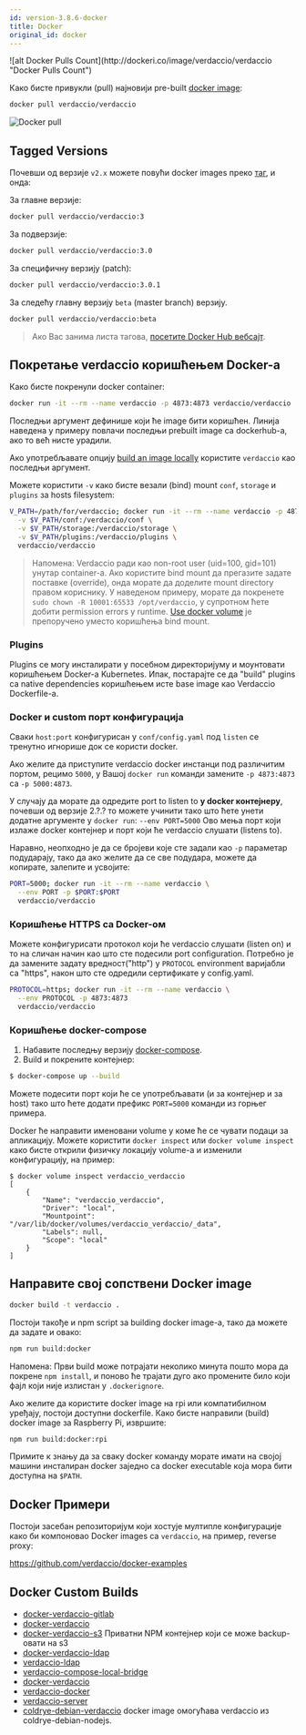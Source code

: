 ```yaml
---
id: version-3.8.6-docker
title: Docker
original_id: docker
---
```


<div class="docker-count">
  ![alt Docker Pulls Count](http://dockeri.co/image/verdaccio/verdaccio "Docker Pulls Count")
</div>

Како бисте привукли (pull) најновији pre-built [docker image](https://hub.docker.com/r/verdaccio/verdaccio/):

```bash
docker pull verdaccio/verdaccio
```

![Docker pull](/svg/docker_verdaccio.gif)

## Tagged Versions

Почевши од верзије `v2.x` можете повући docker images преко [таг](https://hub.docker.com/r/verdaccio/verdaccio/tags/), и онда:

За главне верзије:

```bash
docker pull verdaccio/verdaccio:3
```

За подверзије:

```bash
docker pull verdaccio/verdaccio:3.0
```

За специфичну верзију (patch):

```bash
docker pull verdaccio/verdaccio:3.0.1
```

За следећу главну верзију `beta` (master branch) верзију.

```bash
docker pull verdaccio/verdaccio:beta
```

> Ако Вас занима листа тагова, [посетите Docker Hub вебсајт](https://hub.docker.com/r/verdaccio/verdaccio/tags/).

## Покретање verdaccio коришћењем Docker-а

Како бисте покренули docker container:

```bash
docker run -it --rm --name verdaccio -p 4873:4873 verdaccio/verdaccio
```

Последњи аргумент дефинише који ће image бити коришћен. Линија наведена у примеру повлачи последњи prebuilt image са dockerhub-а, ако то већ нисте урадили.

Ако употребљавате опцију [build an image locally](#build-your-own-docker-image) користите `verdaccio` као последњи аргумент.

Можете користити `-v` како бисте везали (bind) mount `conf`, `storage` и `plugins` за hosts filesystem:

```bash
V_PATH=/path/for/verdaccio; docker run -it --rm --name verdaccio -p 4873:4873 \
  -v $V_PATH/conf:/verdaccio/conf \
  -v $V_PATH/storage:/verdaccio/storage \
  -v $V_PATH/plugins:/verdaccio/plugins \
  verdaccio/verdaccio
```

> Напомена: Verdaccio ради као non-root user (uid=100, gid=101) унутар container-а. Ако користите bind mount да прегазите задате поставке (override), онда морате да доделите mount directory правом кориснику. У наведеном примеру, морате да покренете `sudo chown -R 10001:65533 /opt/verdaccio`, у супротном ћете добити permission errors у runtime. [Use docker volume](https://docs.docker.com/storage/volumes/) је препоручено уместо коришћења bind mount.

### Plugins

Plugins се могу инсталирати у посебном директоријуму и моунтовати коришћењем Docker-a Kubernetes. Ипак, постарајте се да "build" plugins са native dependencies коришћењем исте base image као Verdaccio Dockerfile-а.

### Docker и custom порт конфигурација

Сваки `host:port` конфигурисан у `conf/config.yaml` под `listen` се тренутно игнорише док се користи docker.

Ако желите да приступите verdaccio docker инстанци под различитим портом, рецимо `5000`, у Вашој `docker run` команди замените `-p 4873:4873` са `-p 5000:4873`.

У случају да морате да одредите port to listen to **у docker контејнеру**, почевши од верзије 2.?.? то можете учинити тако што ћете унети додатне аргументе у `docker run`: `--env PORT=5000` Ово мења порт који излаже docker контејнер и порт који ће verdaccio слушати (listens to).

Наравно, неопходно је да се бројеви које сте задали као `-p` параметар подударају, тако да ако желите да се све подудара, можете да копирате, залепите и усвојите:

```bash
PORT=5000; docker run -it --rm --name verdaccio \
  --env PORT -p $PORT:$PORT
  verdaccio/verdaccio
```

### Коришћење HTTPS са Docker-ом

Можете конфигурисати протокол који ће verdaccio слушати (listen on) и то на сличан начин као што сте подесили port configuration. Потребно је да замените задату вредност("http") у `PROTOCOL` environment варијабли са "https", након што сте одредили сертификате у config.yaml.

```bash
PROTOCOL=https; docker run -it --rm --name verdaccio \
  --env PROTOCOL -p 4873:4873
  verdaccio/verdaccio
```

### Коришћење docker-compose

1. Набавите последњу верзију [docker-compose](https://github.com/docker/compose).
2. Build и покрените контејнер:

```bash
$ docker-compose up --build
```

Можете подесити порт који ће се употребљавати (и за контејнер и за host) тако што ћете додати префикс `PORT=5000` команди из горњег примера.

Docker ће направити именовани volume у коме ће се чувати подаци за апликацију. Можете користити `docker inspect` или `docker volume inspect` како бисте открили физичку локацију volume-а и изменили конфигурацију, на пример:

    $ docker volume inspect verdaccio_verdaccio
    [
        {
            "Name": "verdaccio_verdaccio",
            "Driver": "local",
            "Mountpoint": "/var/lib/docker/volumes/verdaccio_verdaccio/_data",
            "Labels": null,
            "Scope": "local"
        }
    ]
    
    

## Направите свој сопствени Docker image

```bash
docker build -t verdaccio .
```

Постоји такође и npm script за building docker image-а, тако да можете да задате и овако:

```bash
npm run build:docker
```

Напомена: Први build може потрајати неколико минута пошто мора да покрене `npm install`, и поново ће трајати дуго ако промените било који фајл који није излистан у `.dockerignore`.

Ако желите да користите docker image на rpi или компатибилном уређају, постоји доступни dockerfile. Како бисте направили (build) docker image за Raspberry Pi, извршите:

```bash
npm run build:docker:rpi
```

Примите к знању да за сваку docker команду морате имати на својој машини инсталиран docker заједно са docker executable која мора бити доступна на `$PATH`.

## Docker Примери

Постоји засебан репозиторијум који хостује мултипле конфигурације како би компоновао Docker images са `verdaccio`, на пример, reverse proxy:

<https://github.com/verdaccio/docker-examples>

## Docker Custom Builds

* [docker-verdaccio-gitlab](https://github.com/snics/docker-verdaccio-gitlab)
* [docker-verdaccio](https://github.com/deployable/docker-verdaccio)
* [docker-verdaccio-s3](https://github.com/asynchrony/docker-verdaccio-s3) Приватни NPM контејнер који се може backup-овати на s3
* [docker-verdaccio-ldap](https://github.com/snadn/docker-verdaccio-ldap)
* [verdaccio-ldap](https://github.com/nathantreid/verdaccio-ldap)
* [verdaccio-compose-local-bridge](https://github.com/shingtoli/verdaccio-compose-local-bridge)
* [docker-verdaccio](https://github.com/Global-Solutions/docker-verdaccio)
* [verdaccio-docker](https://github.com/idahobean/verdaccio-docker)
* [verdaccio-server](https://github.com/andru255/verdaccio-server)
* [coldrye-debian-verdaccio](https://github.com/coldrye-docker/coldrye-debian-verdaccio) docker image омогућава verdaccio из coldrye-debian-nodejs.